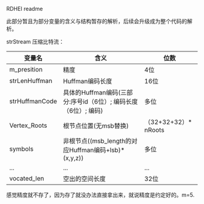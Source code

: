 RDHEI readme

此部分暂且为部分变量的含义与结构暂存的解析，后续会升级成为整个代码的解析。

strStream 压缩比特流：

| 变量名 | 含义 | 位数 |
| ------ |----- | ----|
| m_presition | 精度 | 4位 |
| strLenHuffman | Huffman编码长度 | 16位 |
| strHuffmanCode | 具体的Huffman编码(三部分:序号id（6位）; 编码长度（6位）; 编码) | 多位 |
| Vertex_Roots | 根节点位置(无msb替换) | （32+32+32）* nRoots |
| symbols | 非根节点((msb_length的对应Huffman编码+lsb)*(x,y,z)) | 多位 |
| ... | ... | ... |
| vocated_len | 空出的空间长度 | 32位 |


感觉精度就不存了，因为存了就没办法直接拿出来，就说精度是约定好的。m=5.
